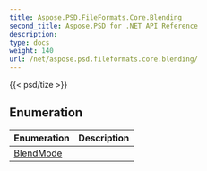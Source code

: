```yaml
---
title: Aspose.PSD.FileFormats.Core.Blending
second_title: Aspose.PSD for .NET API Reference
description: 
type: docs
weight: 140
url: /net/aspose.psd.fileformats.core.blending/
---
```

{{< psd/tize >}}


## Enumeration

| Enumeration | Description |
| --- | --- |
| [BlendMode](./blendmode/) |  |


